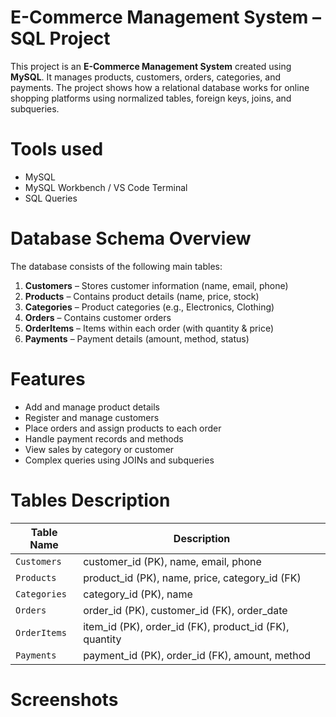 
#  E-Commerce Management System – SQL Project

This project is an **E-Commerce Management System** created using **MySQL**. It manages products, customers, orders, categories, and payments. The project shows how a relational database works for online shopping platforms using normalized tables, foreign keys, joins, and subqueries.



# Tools used

- MySQL 
- MySQL Workbench / VS Code Terminal
- SQL Queries



# Database Schema Overview

The database consists of the following main tables:

1. **Customers** – Stores customer information (name, email, phone)
2. **Products** – Contains product details (name, price, stock)
3. **Categories** – Product categories (e.g., Electronics, Clothing)
4. **Orders** – Contains customer orders
5. **OrderItems** – Items within each order (with quantity & price)
6. **Payments** – Payment details (amount, method, status)



# Features

- Add and manage product details
- Register and manage customers
- Place orders and assign products to each order
- Handle payment records and methods
- View sales by category or customer
- Complex queries using JOINs and subqueries



# Tables Description

| Table Name     | Description                                      |
|----------------|--------------------------------------------------|
| `Customers`    | customer_id (PK), name, email, phone             |
| `Products`     | product_id (PK), name, price, category_id (FK)   |
| `Categories`   | category_id (PK), name                           |
| `Orders`       | order_id (PK), customer_id (FK), order_date      |
| `OrderItems`   | item_id (PK), order_id (FK), product_id (FK), quantity |
| `Payments`     | payment_id (PK), order_id (FK), amount, method   |



# Screenshots



